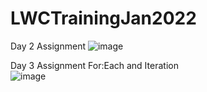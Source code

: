 # LWCTrainingJan2022
Day 2 Assignment
![image](https://user-images.githubusercontent.com/30801054/150993447-1198463e-3257-4001-b047-41b4664ebb73.png)

Day 3 Assignment
For:Each and Iteration
<br/>
![image](https://user-images.githubusercontent.com/30801054/151680102-f4f695d6-8f20-4617-b858-9301de2c63d7.png)


